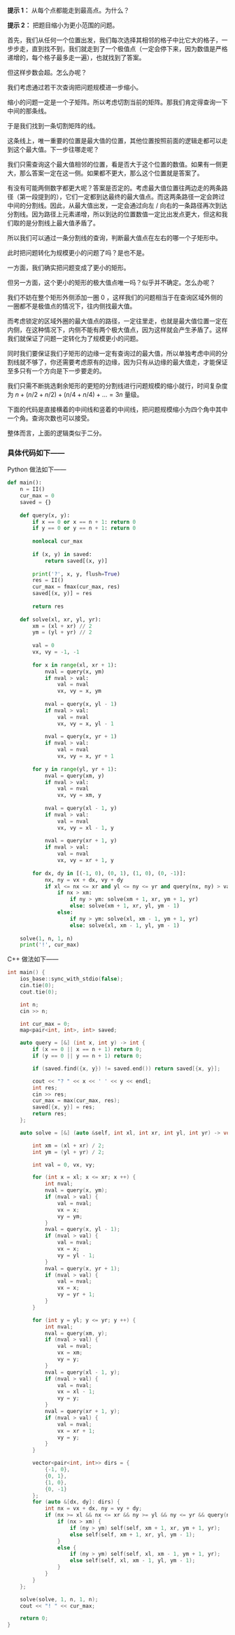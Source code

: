 **提示 1：** 从每个点都能走到最高点。为什么？

**提示 2：** 把题目缩小为更小范围的问题。

首先，我们从任何一个位置出发，我们每次选择其相邻的格子中比它大的格子，一步步走，直到找不到，我们就走到了一个极值点（一定会停下来，因为数值是严格递增的，每个格子最多走一遍），也就找到了答案。

但这样步数会超。怎么办呢？

我们考虑通过若干次查询把问题规模进一步缩小。

缩小的问题一定是一个子矩阵。所以考虑切割当前的矩阵。那我们肯定得查询一下中间的那条线。

于是我们找到一条切割矩阵的线。

这条线上，唯一重要的位置是最大值的位置，其他位置按照前面的逻辑走都可以走到这个最大值。下一步往哪走呢？

我们只需查询这个最大值相邻的位置，看是否大于这个位置的数值。如果有一侧更大，那么答案一定在这一侧。如果都不更大，那么这个位置就是答案了。

有没有可能两侧数字都更大呢？答案是否定的。考虑最大值位置往两边走的两条路径（第一段提到的），它们一定都到达最终的最大值点。而这两条路径一定会跨过中间的分割线。因此，从最大值出发，一定会通过向左 / 向右的一条路径再次到达分割线。因为路径上元素递增，所以到达的位置数值一定比出发点更大，但这和我们取的是分割线上最大值矛盾了。

所以我们可以通过一条分割线的查询，判断最大值点在左右的哪一个子矩形中。

此时把问题转化为规模更小的问题了吗？是也不是。

一方面，我们确实把问题变成了更小的矩形。

但另一方面，这个更小的矩形的极大值点唯一吗？似乎并不确定。怎么办呢？

我们不妨在整个矩形外侧添加一圈 $0$ ，这样我们的问题相当于在查询区域外侧的一圈都不是极值点的情况下，往内侧找最大值。

而考虑锁定的区域外圈的最大值点的路径，一定往里走，也就是最大值位置一定在内侧，在这种情况下，内侧不能有两个极大值点，因为这样就会产生矛盾了。这样我们就保证了问题一定转化为了规模更小的问题。

同时我们要保证我们子矩形的边缘一定有查询过的最大值，所以单独考虑中间的分割线就不够了，你还需要考虑原有的边缘，因为只有从边缘的最大值走，才能保证至多只有一个方向是下一步要走的。

我们只需不断挑选剩余矩形的更短的分割线进行问题规模的缩小就行，时间复杂度为 $n+(n/2+n/2)+(n/4+n/4)+\dots=3n$ 量级。

下面的代码是直接横着的中间线和竖着的中间线，把问题规模缩小为四个角中其中一个角。查询次数也可以接受。

整体而言，上面的逻辑类似于二分。

### 具体代码如下——

Python 做法如下——

```Python []
def main():
    n = II()
    cur_max = 0
    saved = {}
    
    def query(x, y):
        if x == 0 or x == n + 1: return 0
        if y == 0 or y == n + 1: return 0
        
        nonlocal cur_max
        
        if (x, y) in saved:
            return saved[(x, y)]
        
        print('?', x, y, flush=True)
        res = II()
        cur_max = fmax(cur_max, res)
        saved[(x, y)] = res
        
        return res
    
    def solve(xl, xr, yl, yr):
        xm = (xl + xr) // 2
        ym = (yl + yr) // 2
        
        val = 0
        vx, vy = -1, -1
        
        for x in range(xl, xr + 1):
            nval = query(x, ym)
            if nval > val:
                val = nval
                vx, vy = x, ym
            
            nval = query(x, yl - 1)
            if nval > val:
                val = nval
                vx, vy = x, yl - 1
            
            nval = query(x, yr + 1)
            if nval > val:
                val = nval
                vx, vy = x, yr + 1
        
        for y in range(yl, yr + 1):
            nval = query(xm, y)
            if nval > val:
                val = nval
                vx, vy = xm, y
            
            nval = query(xl - 1, y)
            if nval > val:
                val = nval
                vx, vy = xl - 1, y
            
            nval = query(xr + 1, y)
            if nval > val:
                val = nval
                vx, vy = xr + 1, y
        
        for dx, dy in [(-1, 0), (0, 1), (1, 0), (0, -1)]:
            nx, ny = vx + dx, vy + dy
            if xl <= nx <= xr and yl <= ny <= yr and query(nx, ny) > val:
                if nx > xm:
                    if ny > ym: solve(xm + 1, xr, ym + 1, yr)
                    else: solve(xm + 1, xr, yl, ym - 1)
                else:
                    if ny > ym: solve(xl, xm - 1, ym + 1, yr)
                    else: solve(xl, xm - 1, yl, ym - 1)
    
    solve(1, n, 1, n)
    print('!', cur_max)
```

C++ 做法如下——

```cpp []
int main() {
    ios_base::sync_with_stdio(false);
    cin.tie(0);
    cout.tie(0);

    int n;
    cin >> n;

    int cur_max = 0;
    map<pair<int, int>, int> saved;

    auto query = [&] (int x, int y) -> int {
        if (x == 0 || x == n + 1) return 0;
        if (y == 0 || y == n + 1) return 0;

        if (saved.find({x, y}) != saved.end()) return saved[{x, y}];

        cout << "? " << x << ' ' << y << endl;
        int res;
        cin >> res;
        cur_max = max(cur_max, res);
        saved[{x, y}] = res;
        return res;
    };

    auto solve = [&] (auto &self, int xl, int xr, int yl, int yr) -> void {

        int xm = (xl + xr) / 2;
        int ym = (yl + yr) / 2;

        int val = 0, vx, vy;

        for (int x = xl; x <= xr; x ++) {
            int nval;
            nval = query(x, ym);
            if (nval > val) {
                val = nval;
                vx = x;
                vy = ym;
            }
            nval = query(x, yl - 1);
            if (nval > val) {
                val = nval;
                vx = x;
                vy = yl - 1;
            }
            nval = query(x, yr + 1);
            if (nval > val) {
                val = nval;
                vx = x;
                vy = yr + 1;
            }
        }

        for (int y = yl; y <= yr; y ++) {
            int nval;
            nval = query(xm, y);
            if (nval > val) {
                val = nval;
                vx = xm;
                vy = y;
            }
            nval = query(xl - 1, y);
            if (nval > val) {
                val = nval;
                vx = xl - 1;
                vy = y;
            }
            nval = query(xr + 1, y);
            if (nval > val) {
                val = nval;
                vx = xr + 1;
                vy = y;
            }
        }

        vector<pair<int, int>> dirs = {
            {-1, 0},
            {0, 1},
            {1, 0},
            {0, -1}
        };
        for (auto &[dx, dy]: dirs) {
            int nx = vx + dx, ny = vy + dy;
            if (nx >= xl && nx <= xr && ny >= yl && ny <= yr && query(nx, ny) > val) {
                if (nx > xm) {
                    if (ny > ym) self(self, xm + 1, xr, ym + 1, yr);
                    else self(self, xm + 1, xr, yl, ym - 1);
                }
                else {
                    if (ny > ym) self(self, xl, xm - 1, ym + 1, yr);
                    else self(self, xl, xm - 1, yl, ym - 1);
                }
            }
        }
    };

    solve(solve, 1, n, 1, n);
    cout << "! " << cur_max;

    return 0;
}
```
